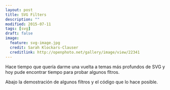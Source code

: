 ```yaml
---
layout: post
title: SVG Filters
description: ""
modified: 2015-07-11
tags: [svg]
draft: false
image:
  feature: svg-image.jpg
  credit: Sarah Klockars-Clauser 
  creditlink: http://openphoto.net/gallery/image/view/22341
---
```

Hace tiempo que quería darme una vuelta a temas más profundos de SVG y hoy pude encontrar tiempo para probar algunos fltros.

Abajo la demostración de algunos filtros y el código que lo hace posible. 

